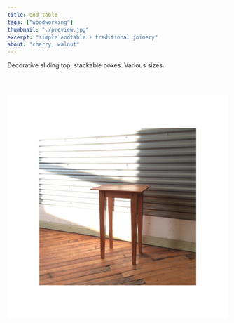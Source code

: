 ```yaml
---
title: end table
tags: ["woodworking"]
thumbnail: "./preview.jpg"
excerpt: "simple endtable + traditional joinery"
about: "cherry, walnut"
---
```


Decorative sliding top, stackable boxes. Various sizes.

<br/>
<br/>

![In Action 1](./endtable_1.jpg)
